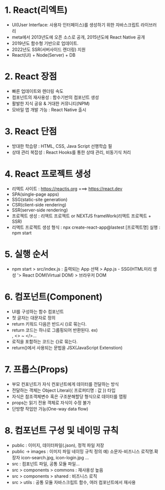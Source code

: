 # 1. React(리엑트)
- UI(User Interface: 사용자 인터페이스)를 생성하기 위한 자바스크립트 라이브러리
- meta에서 2013년도에 오픈 소스로 공개, 2015년도에 React Native 공개
- 2019년도 함수형 기반으로 업데이트.
- 2022년도 SSR(서버사이드 렌더링) 지원
- React(UI) + Node(Server) + DB

# 2. React 장점
- 빠른 업데이트와 렌더링 속도
- 컴포넌트의 재사용성 : 함수기반의 컴포넌트 생성
- 활발한 지식 공유 & 거대한 커뮤니티(NPM)
- 모바일 앱 개발 가능 : React Native 출시

# 3. React 단점
- 방대한 학습량 : HTML, CSS, Java Script 선행학습 필
- 상태 관리 복잡성 : React Hooks를 통한 상태 관리, 비동기식 처리

# 4. React 프로젝트 생성
- 리엑트 사이트 : https://reactjs.org ===> https://react.dev
- SPA(single-page apps)
- SSG(static-site generation)
- CSR(client-side rendering)
- SSR(server-side rendering)
- 프로젝트 생성 : 리액트 프로젝트 or NEXTJS frameWork(리액트 프로젝트 + SSR)
- 리액트 프로젝트 생성
  형식 : npx create-react-app@lastest [프로젝트명]
  실행 : npm start

# 5. 실행 순서
- npm start > src/index.js : 출력되는 App 선택 > App.js - SSG(HTML미리 생성
 '> React DOM(Virtual DOM) > 브라우저 DOM

# 6. 컴포넌트(Component)
- UI를 구성하는 함수 컴포넌트
- 첫 글자는 대문자로 정의
- return 키워드 다음은 반드시 ()로 묶는다.
- return 코드는 하나로 그룹핑되어 반환된다.
  ex) <div></div>, <> ~ </>...
- 로직을 포함하는 코드는 {}로 묶는다.
- return()에서 사용되는 문법을 JSX(JavaScript Extenstion)

# 7. 프롭스(Props)
- 부모 컨포넌트가 자식 컨포넌트에게 데이터를 전달하는 방식
- 전달하는 객체는 Object Literal({ 프로퍼티명 : 값 }) 타입
- 자식은 참조객체변수 혹은 구조분해할당 형식으로 데이터를 맵핑
- props는 읽기 전용 객체로 자식이 수정 불가
- 단방향 작업만 가능(One-way data flow)

# 8. 컴포넌트 구성 및 네이밍 규칙
- public : 이미지, 데이터파일(.json), 정적 파일 저장
- public -> images : 이미지 파일 네이밍 규칙 정의
  예) 소문자-비즈니스 로직명.확장자 icon-search.jpg, icon-login.jpg ...
- src : 컴포넌트 파일, 공통 모듈 파일...
- src > components > commons : 재사용성 높음
- src > components > shared : 비즈니스 로직
- src > utils : 공통 모듈 자바스크립트 함수, 여러 컴포넌트에서 재사용
